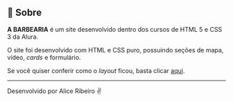 ## 📑 Sobre

**A BARBEARIA** é um site desenvolvido dentro dos cursos de HTML 5 e CSS 3 da Alura.

O site foi desenvolvido com HTML e CSS puro, possuindo seções de mapa, vídeo, *cards* e  formulário.

Se você quiser conferir como o *layout* ficou, basta clicar [aqui](https://aliceribeiro.github.io/a-barbearia/).

---
Desenvolvido por Alice Ribeiro ✌